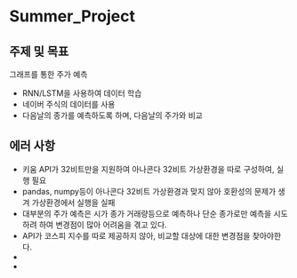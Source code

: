 # Summer_Project

## 주제 및 목표
 그래프를 통한 주가 예측

- RNN/LSTM을 사용하여 데이터 학습
- 네이버 주식의 데이터를 사용 
- 다음날의 종가를 예측하도록 하며, 다음날의 주가와 비교

## 에러 사항

- 키움 API가 32비트만을 지원하여 아나콘다 32비트 가상환경을 따로 구성하여, 실행 필요
- pandas, numpy등이 아나콘다 32비트 가상환경과 맞지 않아 호환성의 문제가 생겨 가상환경에서 실행을 실패
- 대부분의 주가 예측은 시가 종가 거래량등으로 예측하나 단순 종가로만 예측을 시도하려 하여 변경점이 많아 어려움을 겪고 있다.
- API가 코스피 지수를 따로 제공하지 않아, 비교할 대상에 대한 변경점을 찾아야한다.
- 
- 

